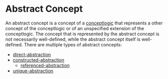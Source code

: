 # Abstract Concept

An abstract concept is a concept of a [conceptlogic](../conceptlogic/conceptlogic.md) that represents a other concept of the conceptlogic or of an unspecified extension of the conceptlogic. The concept that is represented by the abstract concept is not necessarily well-defined, while the abstract concept itself is well-defined. There are multiple types of abstract concepts:
- [direct-abstraction](direct-abstraction.md)
- [constructed-abstraction](constructed-abstraction.md)
    - [referenced-abstraction](referenced-abstraction.md)
- [unique-abstraction](unique-abstraction.md)